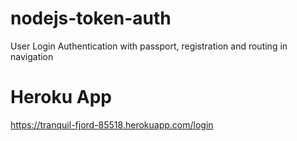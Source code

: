 # nodejs-token-auth

User Login Authentication with passport, registration and routing in navigation

# Heroku App

https://tranquil-fjord-85518.herokuapp.com/login